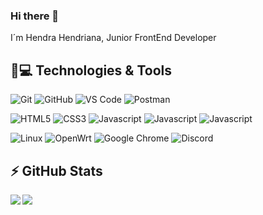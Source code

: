 ### Hi there 👋

I´m Hendra Hendriana, Junior FrontEnd Developer

## 🚀💻 Technologies & Tools

  ![Git](https://img.shields.io/badge/-Git-black?style=flat-square&logo=git)
  ![GitHub](https://img.shields.io/badge/-GitHub-181717?style=flat-square&logo=github)
  ![VS Code](https://img.shields.io/badge/-VS%20Code-007ACC?style=flat-square&logo=visual-studio-code)
  ![Postman](https://img.shields.io/badge/Postman-black?style=flat-square&logo=postman)
  
  ![HTML5](https://img.shields.io/badge/HTML5-black?style=flat-square&logo=html5)
  ![CSS3](https://img.shields.io/badge/Css3-black?style=flat-square&logo=css3)
  ![Javascript](https://img.shields.io/badge/Javascript-black?style=flat-square&logo=javascript)
  ![Javascript](https://img.shields.io/badge/Bootstrap-black?style=flat-square&logo=bootstrap)
  ![Javascript](https://img.shields.io/badge/Tailwindcss-black?style=flat-square&logo=tailwindcss)

  ![Linux](https://img.shields.io/badge/Linux-black?style=flat-square&logo=linux)
  ![OpenWrt](https://img.shields.io/badge/Openwrt-black?style=flat-square&logo=openwrt)
  ![Google Chrome](https://img.shields.io/badge/Chrome-black?style=flat-square&logo=google-chrome)
  ![Discord](https://img.shields.io/badge/Discord-black?style=flat-square&logo=discord)


## ⚡ GitHub Stats

<img align="left" src="https://github-readme-stats.vercel.app/api?username=hendra-hendriana&show_icons=true&count_private=true&theme=gruvbox" />
<img src="https://github-readme-stats.vercel.app/api/top-langs/?username=hendra-hendriana&layout=compact&count_private=true&theme=gruvbox" />
